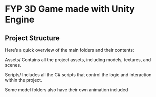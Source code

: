 # FYP 3D Game made with Unity Engine

## Project Structure
Here’s a quick overview of the main folders and their contents:

Assets/
Contains all the project assets, including models, textures, and scenes.

Scripts/
Includes all the C# scripts that control the logic and interaction within the project.

Some model folders also have their own animation included
